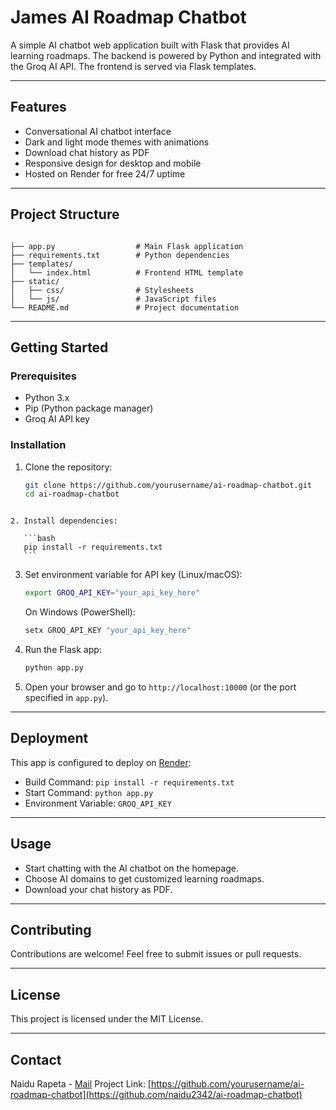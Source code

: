 # James AI Roadmap Chatbot

A simple AI chatbot web application built with Flask that provides AI learning roadmaps. The backend is powered by Python and integrated with the Groq AI API. The frontend is served via Flask templates.

---

## Features

- Conversational AI chatbot interface
- Dark and light mode themes with animations
- Download chat history as PDF
- Responsive design for desktop and mobile
- Hosted on Render for free 24/7 uptime

---

## Project Structure

```

├── app.py                  # Main Flask application
├── requirements.txt        # Python dependencies
├── templates/
│   └── index.html          # Frontend HTML template
├── static/
│   ├── css/                # Stylesheets
│   └── js/                 # JavaScript files
└── README.md               # Project documentation

````

---

## Getting Started

### Prerequisites

- Python 3.x
- Pip (Python package manager)
- Groq AI API key

### Installation

1. Clone the repository:
   ```bash
   git clone https://github.com/yourusername/ai-roadmap-chatbot.git
   cd ai-roadmap-chatbot
````

2. Install dependencies:

   ```bash
   pip install -r requirements.txt
   ```
````
3. Set environment variable for API key (Linux/macOS):

   ```bash
   export GROQ_API_KEY="your_api_key_here"
   ```

   On Windows (PowerShell):

   ```powershell
   setx GROQ_API_KEY "your_api_key_here"
   ```

4. Run the Flask app:

   ```bash
   python app.py
   ```

5. Open your browser and go to `http://localhost:10000` (or the port specified in `app.py`).

---

## Deployment

This app is configured to deploy on [Render](https://render.com):

* Build Command: `pip install -r requirements.txt`
* Start Command: `python app.py`
* Environment Variable: `GROQ_API_KEY`

---

## Usage

* Start chatting with the AI chatbot on the homepage.
* Choose AI domains to get customized learning roadmaps.
* Download your chat history as PDF.

---

## Contributing

Contributions are welcome! Feel free to submit issues or pull requests.

---

## License

This project is licensed under the MIT License.

---

## Contact

Naidu Rapeta - [Mail](mailto:rapetanaidu478@gmail.com)
Project Link: [https://github.com/yourusername/ai-roadmap-chatbot](https://github.com/naidu2342/ai-roadmap-chatbot)

```
```
